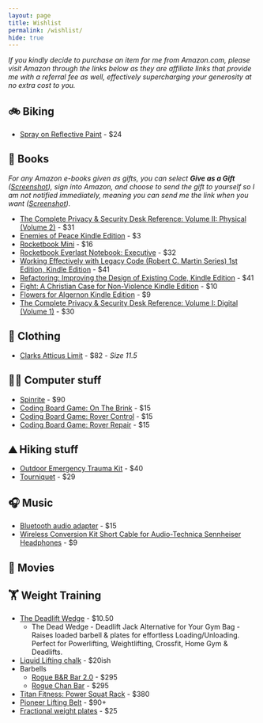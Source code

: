 ```yaml
---
layout: page
title: Wishlist
permalink: /wishlist/
hide: true
---
```


<!-- # Wishlist -->

_If you kindly decide to purchase an item for me from Amazon.com, please visit Amazon through the links below as they are affiliate links that provide me with a referral fee as well, effectively supercharging your generosity at no extra cost to you._

## 🚲 Biking
- [Spray on Reflective Paint](https://amzn.to/2LsDtIJ) - $24

## 📖 Books
_For any Amazon e-books given as gifts, you can select **Give as a Gift** ([Screenshot](https://goo.gl/PgPwqF)), sign into Amazon, and choose to send the gift to yourself so I am not notified immediately, meaning you can send me the link when you want ([Screenshot](https://goo.gl/YY4Zxm))._
- [The Complete Privacy & Security Desk Reference: Volume II: Physical (Volume 2)](https://amzn.to/2OxqFCX) - $31
- [Enemies of Peace Kindle Edition](https://amzn.to/2LNOPKO) - $3
- [Rocketbook Mini](https://amzn.to/2NTawq0) - $16
- [Rocketbook Everlast Notebook: Executive](https://amzn.to/2NVJuyA) - $32
- [Working Effectively with Legacy Code (Robert C. Martin Series) 1st Edition, Kindle Edition](https://amzn.to/2JGUH3y) - $41
- [Refactoring: Improving the Design of Existing Code, Kindle Edition](https://amzn.to/2zVn3Y4) - $41
- [Fight: A Christian Case for Non-Violence Kindle Edition](https://amzn.to/2zQvbsJ) - $10
- [Flowers for Algernon Kindle Edition](https://amzn.to/2L93D7h) - $9
- [The Complete Privacy & Security Desk Reference: Volume I: Digital (Volume 1)](https://amzn.to/2K9E14R) - $30

## 👕 Clothing
- [Clarks Atticus Limit](https://amzn.to/2uywJT8) - $82 - _Size 11.5_

## 👨‍💻 Computer stuff
- [Spinrite](https://www.grc.com/x/ne.dll?ag0foyt2) - $90
- [Coding Board Game: On The Brink](https://amzn.to/2JAFeBZ) - $15
- [Coding Board Game: Rover Control](https://amzn.to/2O2DULG) - $15
- [Coding Board Game: Rover Repair](https://www.target.com/p/coding-board-game-robot-repair/-/A-52123740#lnk=sametab) - $15

## ⛰️ Hiking stuff
- [Outdoor Emergency Trauma Kit](https://amzn.to/2zPpEms) - $40
- [Tourniquet](https://amzn.to/2Lu1Sxr) - $29

## 🎧 Music
- [Bluetooth audio adapter](https://www.amazon.com/dp/B008AGQMQC/_encoding=UTF8?coliid=ITG2845BNWPT6&colid=377WTGEIH9JPF) - $15
- [ Wireless Conversion Kit Short Cable for Audio-Technica Sennheiser Headphones](https://www.amazon.com/dp/B01N0OA64P/_encoding=UTF8?coliid=I3MR30IIB1HRTF&colid=377WTGEIH9JPF) - $9

## 🍿 Movies

## 🏋️ Weight Training
- [The Deadlift Wedge](https://amzn.to/2NTanXm) - $10.50
  - The Dead Wedge - Deadlift Jack Alternative for Your Gym Bag - Raises loaded barbell & plates for effortless Loading/Unloading. Perfect for Powerlifting, Weightlifting, Crossfit, Home Gym & Deadlifts.
- [Liquid Lifting chalk](https://amzn.to/2vNepWV) - $20ish
- Barbells
  - [Rogue B&R Bar 2.0](https://www.roguefitness.com/rogue-29mm-burgener-rippetoe-bar-2-0) - $295
  - [Rogue Chan Bar](https://www.roguefitness.com/rogue-chan-bar) - $295
- [Titan Fitness: Power Squat Rack](https://amzn.to/2L6iHSZ) - $380
- [Pioneer Lifting Belt](https://generalleathercraft.com/product/pioneer-cut-10mm-thick-4-power-lifting-belt-copy/) - $90+
- [Fractional weight plates](https://ironwoodyfitness.com/product/olympic-2-inch-fractional-plates/) - $25
